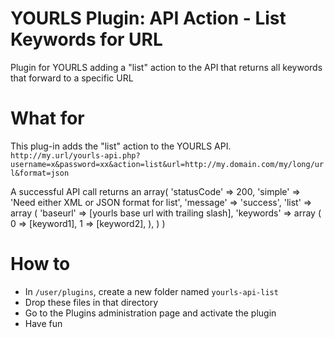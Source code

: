 YOURLS Plugin:  API Action - List Keywords for URL
==================================================

Plugin for YOURLS adding a "list" action to the API that returns all keywords that forward to a specific URL

# What for

This plug-in adds the "list" action to the YOURLS API.
`http://my.url/yourls-api.php?username=x&password=xx&action=list&url=http://my.domain.com/my/long/url&format=json` 

A successful API call returns an array(
	'statusCode' => 200,
	'simple'     => 'Need either XML or JSON format for list',
	'message'    => 'success',
	'list'       => array
		( 
		'baseurl'    => [yourls base url with trailing slash],
		'keywords'   => array
			(
			0 => [keyword1],
			1 => [keyword2],
			),
		)
	)

# How to

* In `/user/plugins`, create a new folder named `yourls-api-list`
* Drop these files in that directory
* Go to the Plugins administration page and activate the plugin 
* Have fun

